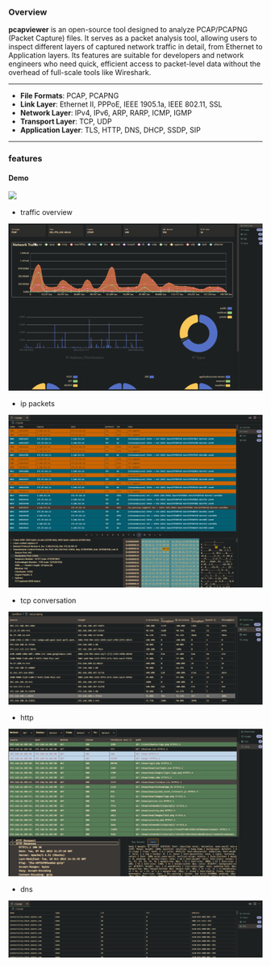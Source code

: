 
### Overview

**pcapviewer** is an open-source tool designed to analyze PCAP/PCAPNG (Packet Capture) files. It serves as a packet analysis tool, allowing users to inspect different layers of captured network traffic in detail, from Ethernet to Application layers. Its features are suitable for developers and network engineers who need quick, efficient access to packet-level data without the overhead of full-scale tools like Wireshark.


---
  - **File Formats**: PCAP, PCAPNG
  - **Link Layer**: Ethernet II, PPPoE, IEEE 1905.1a, IEEE 802.11, SSL
  - **Network Layer**: IPv4, IPv6, ARP, RARP, ICMP, IGMP
  - **Transport Layer**: TCP, UDP
  - **Application Layer**: TLS, HTTP, DNS, DHCP, SSDP, SIP
  
---

### features


#### Demo

<img src="https://i.ibb.co/x6NNTBp/cap2.gif" style="text-align:center, width: 80%"/>


* traffic overview

<img src="https://raw.githubusercontent.com/sankooc/vs-shark/master/assets/overview.png" style="text-align:center, width: 80%"/>

* ip packets 

<img src="https://raw.githubusercontent.com/sankooc/vs-shark/master/assets/frame.png" style="text-align:center, width: 80%"/>

* tcp conversation

<img src="https://raw.githubusercontent.com/sankooc/vs-shark/master/assets/conv.png" style="text-align:center, width: 80%"/>

* http

<img src="https://raw.githubusercontent.com/sankooc/vs-shark/master/assets/http.png" style="text-align:center, width: 80%"/>

* dns

<img src="https://raw.githubusercontent.com/sankooc/vs-shark/master/assets/dns.png" style="text-align:center, width: 80%"/>